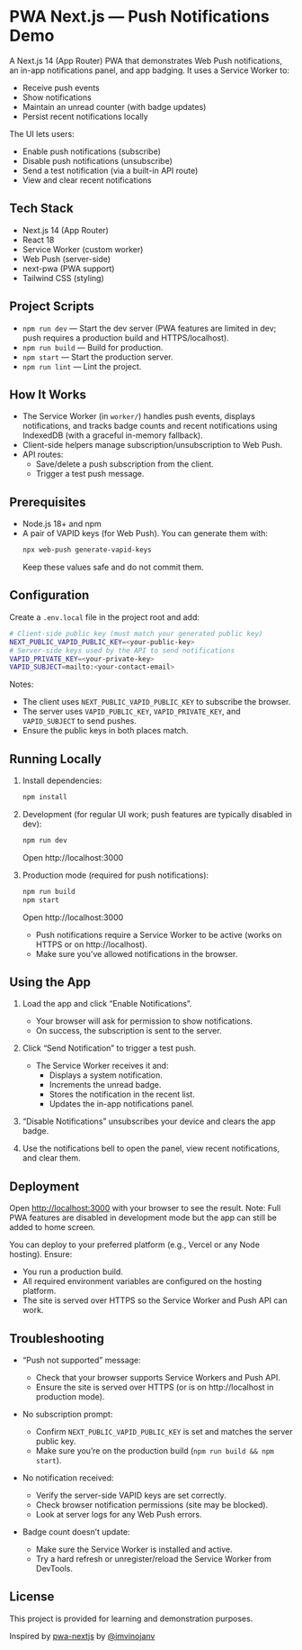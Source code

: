 # PWA Next.js — Push Notifications Demo

A Next.js 14 (App Router) PWA that demonstrates Web Push notifications, an in-app notifications panel, and app badging. It uses a Service Worker to:
- Receive push events
- Show notifications
- Maintain an unread counter (with badge updates)
- Persist recent notifications locally

The UI lets users:
- Enable push notifications (subscribe)
- Disable push notifications (unsubscribe)
- Send a test notification (via a built-in API route)
- View and clear recent notifications

## Tech Stack

- Next.js 14 (App Router)
- React 18
- Service Worker (custom worker)
- Web Push (server-side)
- next-pwa (PWA support)
- Tailwind CSS (styling)

## Project Scripts

- `npm run dev` — Start the dev server (PWA features are limited in dev; push requires a production build and HTTPS/localhost).
- `npm run build` — Build for production.
- `npm start` — Start the production server.
- `npm run lint` — Lint the project.

## How It Works

- The Service Worker (in `worker/`) handles push events, displays notifications, and tracks badge counts and recent notifications using IndexedDB (with a graceful in-memory fallback).
- Client-side helpers manage subscription/unsubscription to Web Push.
- API routes:
    - Save/delete a push subscription from the client.
    - Trigger a test push message.

## Prerequisites

- Node.js 18+ and npm
- A pair of VAPID keys (for Web Push). You can generate them with:
  ```bash
  npx web-push generate-vapid-keys
  ```
  Keep these values safe and do not commit them.

## Configuration

Create a `.env.local` file in the project root and add:
```bash
# Client-side public key (must match your generated public key)
NEXT_PUBLIC_VAPID_PUBLIC_KEY=<your-public-key>
# Server-side keys used by the API to send notifications
VAPID_PRIVATE_KEY=<your-private-key>
VAPID_SUBJECT=mailto:<your-contact-email>
```

Notes:
- The client uses `NEXT_PUBLIC_VAPID_PUBLIC_KEY` to subscribe the browser.
- The server uses `VAPID_PUBLIC_KEY`, `VAPID_PRIVATE_KEY`, and `VAPID_SUBJECT` to send pushes.
- Ensure the public keys in both places match.

## Running Locally

1. Install dependencies:
   ```bash
   npm install
   ```

2. Development (for regular UI work; push features are typically disabled in dev):
   ```bash
   npm run dev
   ```
   Open http://localhost:3000

3. Production mode (required for push notifications):
   ```bash
   npm run build
   npm start
   ```
   Open http://localhost:3000
    - Push notifications require a Service Worker to be active (works on HTTPS or on http://localhost).
    - Make sure you’ve allowed notifications in the browser.

## Using the App

1. Load the app and click “Enable Notifications”.
    - Your browser will ask for permission to show notifications.
    - On success, the subscription is sent to the server.

2. Click “Send Notification” to trigger a test push.
    - The Service Worker receives it and:
        - Displays a system notification.
        - Increments the unread badge.
        - Stores the notification in the recent list.
        - Updates the in-app notifications panel.

3. “Disable Notifications” unsubscribes your device and clears the app badge.

4. Use the notifications bell to open the panel, view recent notifications, and clear them.

## Deployment

Open [http://localhost:3000](http://localhost:3000) with your browser to see the result.
Note: Full PWA features are disabled in development mode but the app can still be added to home screen.

You can deploy to your preferred platform (e.g., Vercel or any Node hosting). Ensure:
- You run a production build.
- All required environment variables are configured on the hosting platform.
- The site is served over HTTPS so the Service Worker and Push API can work.

## Troubleshooting

- “Push not supported” message:
    - Check that your browser supports Service Workers and Push API.
    - Ensure the site is served over HTTPS (or is on http://localhost in production mode).

- No subscription prompt:
    - Confirm `NEXT_PUBLIC_VAPID_PUBLIC_KEY` is set and matches the server public key.
    - Make sure you’re on the production build (`npm run build && npm start`).

- No notification received:
    - Verify the server-side VAPID keys are set correctly.
    - Check browser notification permissions (site may be blocked).
    - Look at server logs for any Web Push errors.

- Badge count doesn’t update:
    - Make sure the Service Worker is installed and active.
    - Try a hard refresh or unregister/reload the Service Worker from DevTools.

## License

This project is provided for learning and demonstration purposes.

Inspired by [pwa-nextjs](https://github.com/imvinojanv/pwa-nextjs.git) by [@imvinojanv](https://github.com/imvinojanv)
